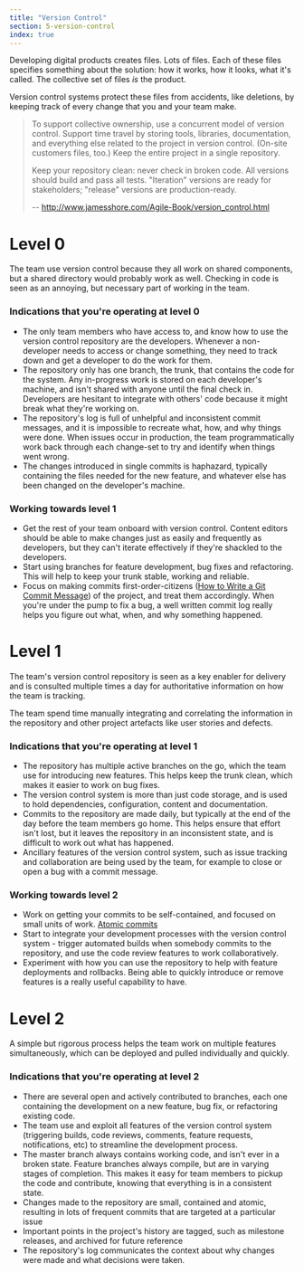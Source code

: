 ```yaml
---
title: "Version Control"
section: 5-version-control
index: true
---
```


Developing digital products creates files. Lots of files.
Each of these files specifies something about the solution: how it works, how it looks, what it's called.
The collective set of files *is* the product.

Version control systems protect these files from accidents, like deletions, by keeping track of every change that you and your team make.


>To support collective ownership, use a concurrent model of version control.
>Support time travel by storing tools, libraries, documentation, and
>everything else related to the project in version control. (On-site customers
>files, too.) Keep the entire project in a single repository.
>
>Keep your repository clean: never check in broken code. All versions should
>build and pass all tests. "Iteration" versions are ready for stakeholders;
>"release" versions are production-ready.
>
>  -- http://www.jamesshore.com/Agile-Book/version_control.html


# Level 0

The team use version control because they all work on shared components, but a shared directory would probably work as well. Checking in code is seen as an annoying, but necessary part of working in the team.

### Indications that you're operating at level 0

 - The only team members who have access to, and know how to use the version control repository are the developers. Whenever a non-developer needs to access or change something, they need to track down and get a developer to do the work for them.
 - The repository only has one branch, the trunk, that contains the code for the system. Any in-progress work is stored on each developer's machine, and isn't shared with anyone until the final check in. Developers are hesitant to integrate with others' code because it might break what they're working on.
 - The repository's log is full of unhelpful and inconsistent commit messages, and it is impossible to recreate what, how, and why things were done. When issues occur in production, the team programmatically work back through each change-set to try and identify when things went wrong.
 - The changes introduced in single commits is haphazard, typically containing the files needed for the new feature, and whatever else has been changed on the developer's machine.


### Working towards level 1

 - Get the rest of your team onboard with version control. Content editors should be able to make changes just as easily and frequently as developers, but they can't iterate effectively if they're shackled to the developers.
 - Start using branches for feature development, bug fixes and refactoring. This will help to keep your trunk stable, working and reliable.
 - Focus on making commits first-order-citizens ([How to Write a Git Commit Message](http://chris.beams.io/posts/git-commit/)) of the project, and treat them accordingly. When you're under the pump to fix a bug, a well written commit log really helps you figure out what, when, and why something happened.

# Level 1

The team's version control repository is seen as a key enabler for delivery and is consulted multiple times a day for authoritative information on how the team is tracking.

The team spend time manually integrating and correlating the information in the repository and other project artefacts like user stories and defects.

### Indications that you're operating at level 1

- The repository has multiple active branches on the go, which the team use for introducing new features. This helps keep the trunk clean, which makes it easier to work on bug fixes.
- The version control system is more than just code storage, and is used to hold dependencies, configuration, content and documentation.
- Commits to the repository are made daily, but typically at the end of the day before the team members go home. This helps ensure that effort isn't lost, but it leaves the repository in an inconsistent state, and is difficult to work out what has happened.
- Ancillary features of the version control system, such as issue tracking and collaboration are being used by the team, for example to close or open a bug with a commit message.


### Working towards level 2

 - Work on getting your commits to be self-contained, and focused on small units of work. [Atomic commits](http://www.freshconsulting.com/atomic-commits/)
 - Start to integrate your development processes with the version control system - trigger automated builds when somebody commits to the repository, and use the code review features to work collaboratively.
 - Experiment with how you can use the repository to help with feature deployments and rollbacks. Being able to quickly introduce or remove features is a really useful capability to have.


# Level 2

A simple but rigorous process helps the team work on multiple features simultaneously, which can be deployed and pulled individually and quickly.

### Indications that you're operating at level 2

- There are several open and actively contributed to branches, each one containing the development on a new feature, bug fix, or refactoring existing code.
- The team use and exploit all features of the version control system (triggering builds, code reviews, comments, feature requests, notifications, etc)  to streamline the development process.
- The master branch always contains working code, and isn't ever in a broken state. Feature branches always compile, but are in varying stages of completion. This makes it easy for team members to pickup the code and contribute, knowing that everything is in a consistent state.
- Changes made to the repository are small, contained and atomic, resulting in lots of frequent commits that are targeted at a particular issue
- Important points in the project's history are tagged, such as milestone releases, and archived for future reference
- The repository's log communicates the context about why changes were made and what decisions were taken.
